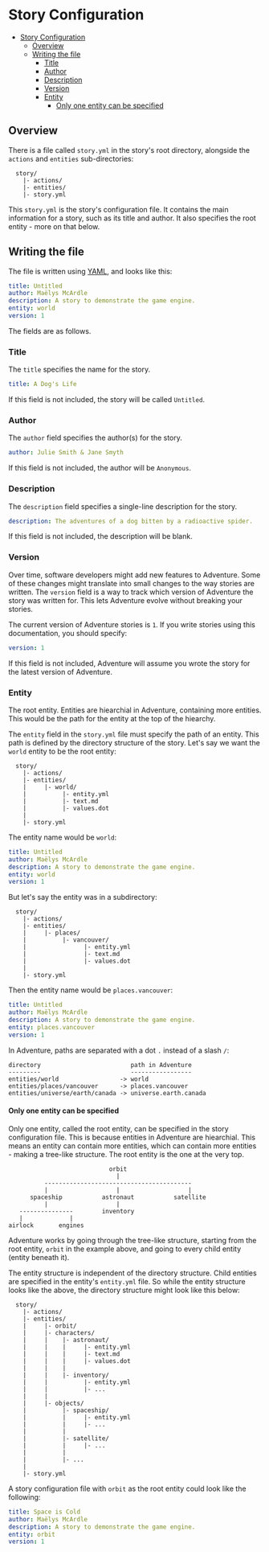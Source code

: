 # Story Configuration

<!-- TOC -->

- [Story Configuration](#story-configuration)
  - [Overview](#overview)
  - [Writing the file](#writing-the-file)
    - [Title](#title)
    - [Author](#author)
    - [Description](#description)
    - [Version](#version)
    - [Entity](#entity)
      - [Only one entity can be specified](#only-one-entity-can-be-specified)

<!-- /TOC -->

## Overview

There is a file called `story.yml` in the story's root directory, alongside
the `actions` and `entities` sub-directories:

```
  story/
    |- actions/
    |- entities/
    |- story.yml
```

This `story.yml` is the story's configuration file. It contains the main
information for a story, such as its title and author. It also specifies
the root entity - more on that below.

## Writing the file

The file is written using [YAML](https://en.wikipedia.org/wiki/YAML), and looks
like this:

```yaml
title: Untitled
author: Maëlys McArdle
description: A story to demonstrate the game engine.
entity: world
version: 1
```

The fields are as follows.

### Title

The `title` specifies the name for the story.

```yaml
title: A Dog's Life
```

If this field is not included, the story will be called `Untitled`.

### Author

The `author` field specifies the author(s) for the story.

```yaml
author: Julie Smith & Jane Smyth
```

If this field is not included, the author will be `Anonymous`.

### Description

The `description` field specifies a single-line description for the story.

```yaml
description: The adventures of a dog bitten by a radioactive spider.
```

If this field is not included, the description will be blank.

### Version

Over time, software developers might add new features to Adventure. Some of
these changes might translate into small changes to the way stories are
written. The `version` field is a way to track which version of Adventure
the story was written for. This lets Adventure evolve without breaking your 
stories.

The current version of Adventure stories is `1`. If you write stories using
this documentation, you should specify:

```yaml
version: 1
```

If this field is not included, Adventure will assume you wrote the story
for the latest version of Adventure.

### Entity

The root entity. Entities are hiearchial in Adventure, containing
more entities. This would be the path for the entity at the top of the hiearchy.

The `entity` field in the `story.yml` file must specify the path of an entity.
This path is defined by the directory structure of the story. Let's say we 
want the `world` entity to be the root entity:

```
  story/
    |- actions/
    |- entities/
    |     |- world/
    |          |- entity.yml
    |          |- text.md
    |          |- values.dot
    |
    |- story.yml
```

The entity name would be `world`:

```yaml
title: Untitled
author: Maëlys McArdle
description: A story to demonstrate the game engine.
entity: world
version: 1
```

But let's say the entity was in a subdirectory:

```
  story/
    |- actions/
    |- entities/
    |     |- places/
    |          |- vancouver/
    |                |- entity.yml
    |                |- text.md
    |                |- values.dot
    |
    |- story.yml
```

Then the entity name would be `places.vancouver`:

```yaml
title: Untitled
author: Maëlys McArdle
description: A story to demonstrate the game engine.
entity: places.vancouver
version: 1
```

In Adventure, paths are separated with a dot `.` instead of a slash `/`:

```
directory                         path in Adventure
---------                         -----------------
entities/world                 -> world
entities/places/vancouver      -> places.vancouver
entities/universe/earth/canada -> universe.earth.canada
```

#### Only one entity can be specified

Only one entity, called the root entity, can be specified in the story 
configuration file. This is because entities in Adventure are hiearchial.
This means an entity can contain more entities, which can contain more 
entities - making a tree-like structure. The root entity is the one at
the very top.

```
                            orbit
                              |
          -----------------------------------------
          |                   |                   |
      spaceship           astronaut           satellite   
          |                   |
   ---------------        inventory
   |             |
airlock       engines          
```

Adventure works by going through the tree-like structure, starting from the 
root entity, `orbit` in the example above, and going to every child
entity (entity beneath it).

The entity structure is independent of the directory structure. Child entities
are specified in the entity's `entity.yml` file. So while the entity structure
looks like the above, the directory structure might look like this below:

```
  story/
    |- actions/
    |- entities/
    |     |- orbit/
    |     |- characters/
    |     |    |- astronaut/
    |     |    |     |- entity.yml
    |     |    |     |- text.md
    |     |    |     |- values.dot
    |     |    |
    |     |    |- inventory/
    |     |          |- entity.yml
    |     |          |- ...
    |     |
    |     |- objects/
    |          |- spaceship/
    |          |     |- entity.yml
    |          |     |- ...
    |          |
    |          |- satellite/
    |          |     |- ...
    |          |
    |          |- ...
    |
    |- story.yml
```

A story configuration file with `orbit` as the root entity could look 
like the following:

```yaml
title: Space is Cold
author: Maëlys McArdle
description: A story to demonstrate the game engine.
entity: orbit
version: 1
```